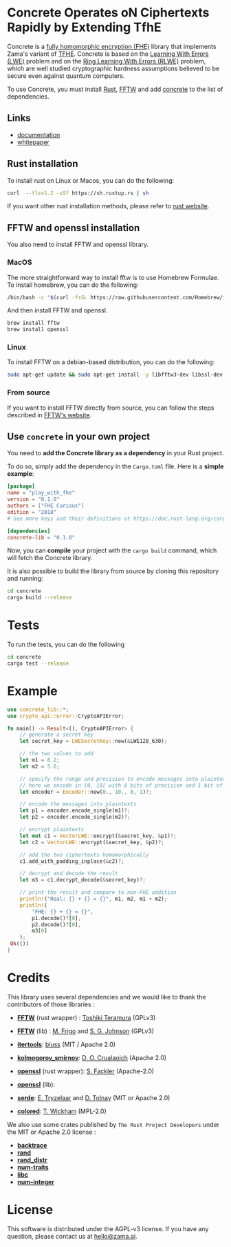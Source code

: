 # Concrete Operates oN Ciphertexts Rapidly by Extending TfhE

Concrete is a [fully homomorphic encryption (FHE)](https://en.wikipedia.org/wiki/Homomorphic_encryption) library that implements Zama's variant of [TFHE](https://eprint.iacr.org/2018/421.pdf).
Concrete is based on the [Learning With Errors (LWE)](https://cims.nyu.edu/~regev/papers/lwesurvey.pdf) problem and on the [Ring Learning With Errors (RLWE)](https://eprint.iacr.org/2012/230.pdf) problem, which are well studied cryptographic hardness assumptions believed to be secure even against quantum computers.

To use Concrete, you must install [Rust](https://www.rust-lang.org), [FFTW](http://www.fftw.org) and add [concrete](https://github.com/zama-ai/concrete) to the list of dependencies.

## Links

- [documentation](https://concrete.zama.ai)
- [whitepaper](http://whitepaper.zama.ai)

## Rust installation

To install rust on Linux or Macos, you can do the following:

```bash
curl  --tlsv1.2 -sSf https://sh.rustup.rs | sh
```

If you want other rust installation methods, please refer to [rust website](https://forge.rust-lang.org/infra/other-installation-methods.html).

## FFTW and openssl installation

You also need to install FFTW and openssl library.

### MacOS

The more straightforward way to install fftw is to use Homebrew Formulae. To install homebrew, you can do the following:

```bash
/bin/bash -c "$(curl -fsSL https://raw.githubusercontent.com/Homebrew/install/master/install.sh)"
```

And then install FFTW and openssl.

```bash
brew install fftw
brew install openssl
```

### Linux

To install FFTW on a debian-based distribution, you can do the following:

```bash
sudo apt-get update && sudo apt-get install -y libfftw3-dev libssl-dev
```

### From source

If you want to install FFTW directly from source, you can follow the steps described in [FFTW's website](http://www.fftw.org/fftw2_doc/fftw_6.html).

## Use `concrete` in your own project

You need to **add the Concrete library as a dependency** in your Rust project.

To do so, simply add the dependency in the `Cargo.toml` file.
Here is a **simple example**:

```toml
[package]
name = "play_with_fhe"
version = "0.1.0"
authors = ["FHE Curious"]
edition = "2018"
# See more keys and their definitions at https://doc.rust-lang.org/cargo/reference/manifest.html

[dependencies]
concrete-lib = "0.1.0"
```

Now, you can **compile** your project with the `cargo build` command, which will fetch the Concrete library.

It is also possible to build the library from source by cloning this repository and running:

```bash
cd concrete
cargo build --release
```

# Tests

To run the tests, you can do the following

```bash
cd concrete
cargo test --release
```

# Example

```rust
use concrete_lib::*;
use crypto_api::error::CryptoAPIError;

fn main() -> Result<(), CryptoAPIError> {
    // generate a secret key
    let secret_key = LWESecretKey::new(&LWE128_630);

    // the two values to add
    let m1 = 8.2;
    let m2 = 5.6;

    // specify the range and precision to encode messages into plaintexts
    // here we encode in [0, 10[ with 8 bits of precision and 1 bit of padding
    let encoder = Encoder::new(0., 10., 8, 1)?;

    // encode the messages into plaintexts
    let p1 = encoder.encode_single(m1)?;
    let p2 = encoder.encode_single(m2)?;

    // encrypt plaintexts
    let mut c1 = VectorLWE::encrypt(&secret_key, &p1)?;
    let c2 = VectorLWE::encrypt(&secret_key, &p2)?;

    // add the two ciphertexts homomorphically
    c1.add_with_padding_inplace(&c2)?;

    // decrypt and decode the result
    let m3 = c1.decrypt_decode(&secret_key)?;

    // print the result and compare to non-FHE addition
    println!("Real: {} + {} = {}", m1, m2, m1 + m2);
    println!(
        "FHE: {} + {} = {}",
        p1.decode()?[0],
        p2.decode()?[0],
        m3[0]
    );
 Ok(())
}
```

# Credits

This library uses several dependencies and we would like to thank the contributors of those libraries :

- [**FFTW**](https://crates.io/crates/fftw) (rust wrapper) : [Toshiki Teramura](https://github.com/termoshtt) (GPLv3)
- [**FFTW**](http://www.fftw.org) (lib) : [M. Frigo](http://www.fftw.org/~athena/) and [S. G. Johnson](http://math.mit.edu/~stevenj/) (GPLv3)
- [**itertools**](https://crates.io/crates/itertools): [bluss](https://github.com/bluss) (MIT / Apache 2.0)
- [**kolmogorov_smirnov**](https://crates.io/crates/kolmogorov_smirnov): [D. O. Crualaoich](https://github.com/daithiocrualaoich) (Apache 2.0)
- [**openssl**](https://crates.io/crates/openssl) (rust wrapper): [S. Fackler](https://github.com/sfackler) (Apache-2.0)
- [**openssl**](https://www.openssl.org) (lib):

- [**serde**](https://crates.io/crates/serde): [E. Tryzelaar](https://github.com/erickt) and [D. Tolnay](https://github.com/dtolnay) (MIT or Apache 2.0)
- [**colored**](https://crates.io/crates/colored): [T. Wickham](https://github.com/mackwic) (MPL-2.0)

We also use some crates published by `The Rust Project Developers` under the MIT or Apache 2.0 license :

- [**backtrace**](https://crates.io/crates/backtrace)
- [**rand**](https://crates.io/crates/rand)
- [**rand_distr**](https://crates.io/crates/rand_distr)
- [**num-traits**](https://crates.io/crates/num-traits)
- [**libc**](https://crates.io/crates/libc)
- [**num-integer**](https://crates.io/crates/num-integer)

# License

This software is distributed under the AGPL-v3 license. If you have any question, please contact us at hello@zama.ai.
